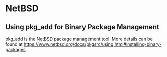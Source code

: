 # NetBSD

## Using pkg_add for Binary Package Management

pkg_add is the NetBSD package management tool.
More details can be found at https://www.netbsd.org/docs/pkgsrc/using.html#installing-binary-packages
